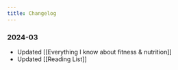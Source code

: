 ```yaml
---
title: Changelog
---
```

### 2024-03
- Updated [[Everything I know about fitness & nutrition]] 
- Updated [[Reading List]]